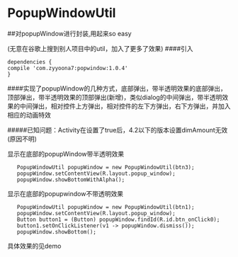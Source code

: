 # PopupWindowUtil
##对popupWindow进行封装,用起来so easy

(无意在谷歌上搜到别人项目中的util，加入了更多了效果)
####引入
```
dependencies {
compile 'com.zyyoona7:popwindow:1.0.4'
}
```

####实现了popupWindow的几种方式，底部弹出，带半透明效果的底部弹出，顶部弹出，带半透明效果的顶部弹出(新增)，类似dialog的中间弹出，带半透明效果的中间弹出，相对控件上方弹出，相对控件的左下方弹出，右下方弹出，并加入相应的动画特效

#####已知问题：Activity在设置了<item name="android:windowIsTranslucent">true</item>后，4.2以下的版本设置dimAmount无效(原因不明)

显示在底部的popupWindow带半透明效果
```
   PopupWindowUtil popupWindow = new PopupWindowUtil(btn3);
   popupWindow.setContentView(R.layout.popup_window);
   popupWindow.showBottomWithAlpha();
```
显示在底部的popupwindow不带透明效果
```
   PopupWindowUtil popupWindow = new PopupWindowUtil(btn1);
   popupWindow.setContentView(R.layout.popup_window);
   Button button1 = (Button) popupWindow.findId(R.id.btn_onClick0);
   button1.setOnClickListener(v1 -> popupWindow.dismiss());
   popupWindow.showBottom();
```
具体效果的见demo
